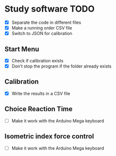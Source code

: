 # Study software TODO
- [x] Separate the code in different files
- [x] Make a running order CSV file
- [x] Switch to JSON for calibration

## Start Menu
- [x] Check if calibration exists
- [x] Don't stop the program if the folder already exists

## Calibration
- [x] Write the results in a CSV file

## Choice Reaction Time
- [ ] Make it work with the Arduino Mega keyboard

## Isometric index force control
- [ ] Make it work with the Arduino Mega keyboard